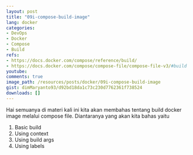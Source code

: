 ```yaml
---
layout: post
title: "09i-compose-build-image"
lang: docker
categories:
- DevOps
- Docker
- Compose
- Build
refs: 
- https://docs.docker.com/compose/reference/build/
- https://docs.docker.com/compose/compose-file/compose-file-v3/#build
youtube: 
comments: true
image_path: /resources/posts/docker/09i-compose-build-image
gist: dimMaryanto93/d92bd18da1c73c230d7762361f738524
downloads: []
---
```


Hai semuanya di materi kali ini kita akan membahas tentang build docker image melalui compose file. Diantaranya yang akan kita bahas yaitu

1. Basic build
2. Using context
3. Using build args
5. Using labels